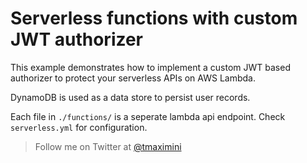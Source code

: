 # Serverless functions with custom JWT authorizer

This example demonstrates how to implement a custom JWT based authorizer to protect your serverless APIs on AWS Lambda.

DynamoDB is used as a data store to persist user records.

Each file in `./functions/` is a seperate lambda api endpoint.
Check `serverless.yml` for configuration.

> Follow me on Twitter at [@tmaximini](https://twitter.com/tmaximini)
